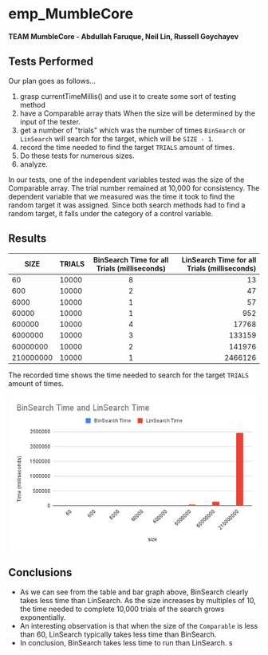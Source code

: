 # emp_MumbleCore
#### TEAM MumbleCore - Abdullah Faruque, Neil Lin, Russell Goychayev
## Tests Performed
Our plan goes as follows...
1. grasp currentTimeMillis() and use it to create some sort of testing method
2. have a Comparable array thats When the size will be determined by the input of the tester.
3. get a number of "trials" which was the number of times <code>BinSearch</code> or <code>LinSearch</code> will search for the target, which will be <code>SIZE - 1</code>.
4. record the time needed to find the target <code>TRIALS</code> amount of times.
5. Do these tests for numerous sizes.
6. analyze.

In our tests, one of the independent variables tested was the size of the Comparable array. The trial number remained at 10,000 for consistency. The dependent variable that we measured was the time it took to find the random target it was assigned. Since both search methods had to find a random target, it falls under the category of a control variable.


## Results

| SIZE | TRIALS | BinSearch Time for all Trials (milliseconds)  | LinSearch Time for all Trials (milliseconds) |
|-----------------|:-------------|:---------------:|---------------:|
| 60        | 10000         | 8      | 13                 |
| 600       | 10000         | 2      | 47                 |
| 6000      | 10000         | 1      | 57                 |
| 60000     | 10000         | 1      | 952                |
| 600000    | 10000         | 4      | 17768              |
| 6000000   | 10000         | 3      | 133159             |
| 60000000  | 10000         | 2      | 141976             |
| 210000000 | 10000         | 1      | 2466126            |

The recorded time shows the time needed to search for the target <code>TRIALS</code> amount of times. 

![alt text](https://github.com/lineil28/emp_MumbleCore/blob/main/BinSearch%20Time%20and%20LinSearch%20Time.png)
## Conclusions
* As we can see from the table and bar graph above, BinSearch clearly takes less time than LinSearch. As the size increases by multiples of 10, the time needed to complete 10,000 trials of the search grows exponentially.
* An interesting observation is that when the size of the <code>Comparable</code> is less than 60, LinSearch typically takes less time than BinSearch.
* In conclusion, BinSearch takes less time to run than LinSearch. s
